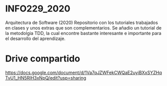 # INFO229_2020
Arquitectura de Software (2020)
Repositorio con los tutoriales trabajados en clases y unos extras que son complementarios.
Se añadio un tutorial de la metodolgia TDD, la cual encontre bastante interesante e importante para el desarrollo del aprendizaje.

# Drive compartido
https://docs.google.com/document/d/1Va7qJZWFekCWQaE2uyiBXxSYZHqTvU1_HN5RlH3xNpQ/edit?usp=sharing
